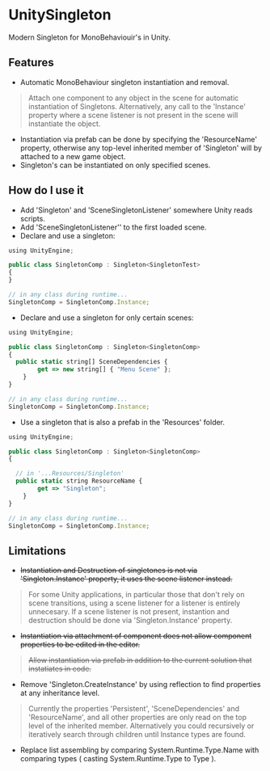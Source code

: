 # UnitySingleton
Modern Singleton for MonoBehaviouir's in Unity.

## Features
- Automatic MonoBehaviour singleton instantiation and removal.
> Attach one component to any object in the scene for automatic instantiation of Singletons. Alternatively, any call to the 'Instance' property where a scene listener is not present in the scene will instantiate the object.
- Instantiation via prefab can be done by specifying the 'ResourceName' property, otherwise any top-level inherited member of 'Singleton' will by attached to a new game object.
- Singleton's can be instantiated on only specified scenes.

## How do I use it
- Add 'Singleton' and 'SceneSingletonListener' somewhere Unity reads scripts.
- Add 'SceneSingletonListener'' to the first loaded scene.
- Declare and use a singleton:
```javascript
using UnityEngine;

public class SingletonComp : Singleton<SingletonTest>
{
}

// in any class during runtime...
SingletonComp = SingletonComp.Instance;
```
- Declare and use a singleton for only certain scenes:
```javascript
using UnityEngine;

public class SingletonComp : Singleton<SingletonComp>
{
  public static string[] SceneDependencies {
        get => new string[] { "Menu Scene" };
    }
}

// in any class during runtime...
SingletonComp = SingletonComp.Instance;
```
- Use a singleton that is also a prefab in the 'Resources' folder.
```javascript
using UnityEngine;

public class SingletonComp : Singleton<SingletonComp>
{

  // in '...Resources/Singleton'
  public static string ResourceName {
        get => "Singleton";
    }
}

// in any class during runtime...
SingletonComp = SingletonComp.Instance;
```

## Limitations
- ~~Instantiation and Destruction of singletones is not via 'Singleton.Instance' property, it uses the scene listener instead.~~
> For some Unity applications, in particular those that don't rely on scene transitions, using a scene listener for a listener is entirely unnecesary. If a scene listener is not present, instantion and destruction should be done via 'Singleton.Instance' property. 
- ~~Instantiation via attachment of component does not allow component properties to be edited in the editor.~~
> ~~Allow instantiation via prefab in addition to the current solution that instatiates in code.~~
- Remove 'Singleton.CreateInstance' by using reflection to find properties at any inheritance level.
> Currently the properties 'Persistent', 'SceneDependencies' and 'ResourceName', and all other properties are only read on the top level of the inherited member. Alternatively you could recursively or iteratively search through children until Instance types are found.
- Replace list assembling by comparing System.Runtime.Type.Name with comparing types ( casting System.Runtime.Type to Type ). 
